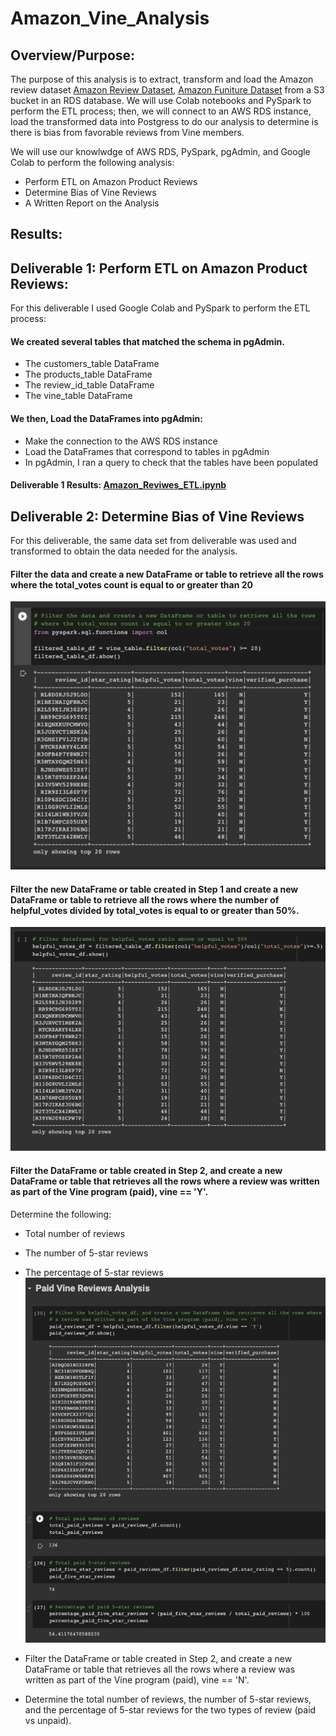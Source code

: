 # Amazon_Vine_Analysis

## Overview/Purpose:
The purpose of this analysis is to extract, transform and load the Amazon review dataset
[Amazon Review Dataset](https://s3.amazonaws.com/amazon-reviews-pds/tsv/index.txt),
[Amazon Funiture Dataset](https://s3.amazonaws.com/amazon-reviews-pds/tsv/amazon_reviews_us_Furniture_v1_00.tsv.gz)
from a S3 bucket in an RDS database.
We will use Colab notebooks and PySpark to perform the ETL process; then, we will connect to an AWS RDS instance, load the transformed data into Postgress  to do our analysis to determine is there is bias from favorable reviews from Vine members. 

We will use our knowlwdge of AWS RDS, PySpark, pgAdmin, and Google Colab to perform the following analysis:
* Perform ETL on Amazon Product Reviews
* Determine Bias of Vine Reviews
* A Written Report on the Analysis

## Results:
## Deliverable 1: Perform ETL on Amazon Product Reviews:
For this deliverable I used Google Colab and PySpark to perform the ETL process:

#### We created several tables that matched the schema in pgAdmin.
* The customers_table DataFrame
* The products_table DataFrame
* The review_id_table DataFrame
* The vine_table DataFrame

#### We then, Load the DataFrames into pgAdmin:
* Make the connection to the AWS RDS instance
* Load the DataFrames that correspond to tables in pgAdmin
* In pgAdmin, I ran a query to check that the tables have been populated

#### Deliverable 1 Results: [Amazon_Reviwes_ETL.ipynb](https://github.com/LucyPill/Amazon_Vine_Analysis/blob/main/Amazon_Reviwes_ETL.ipynb) 

## Deliverable 2: Determine Bias of Vine Reviews
For this deliverable, the same data set from deliverable was used and transformed to obtain the data needed for the analysis.

#### Filter the data and create a new DataFrame or table to retrieve all the rows where the total_votes count is equal to or greater than 20
![1.png](https://github.com/LucyPill/Amazon_Vine_Analysis/blob/main/images/1.png)

#### Filter the new DataFrame or table created in Step 1 and create a new DataFrame or table to retrieve all the rows where the number of helpful_votes divided by total_votes is equal to or greater than 50%.
![2.png](https://github.com/LucyPill/Amazon_Vine_Analysis/blob/main/images/2.png)

#### Filter the DataFrame or table created in Step 2, and create a new DataFrame or table that retrieves all the rows where a review was written as part of the Vine program (paid), vine == 'Y'.
Determine the following: 
* Total number of reviews
* The number of 5-star reviews
* The percentage of 5-star reviews
![paid.png](https://github.com/LucyPill/Amazon_Vine_Analysis/blob/main/images/paid.png)
* Filter the DataFrame or table created in Step 2, and create a new DataFrame or table that retrieves all the rows where a review was written as part of the Vine program (paid), vine == 'N'.

* Determine the total number of reviews, the number of 5-star reviews, and the percentage of 5-star reviews for the two types of review (paid vs unpaid).
